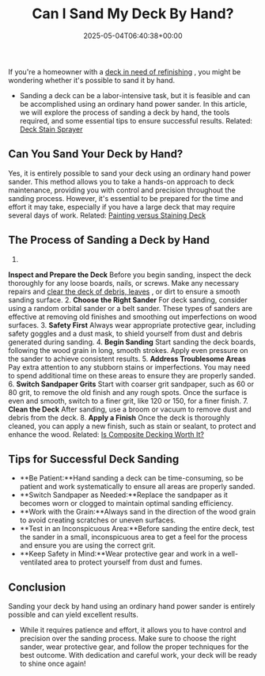 ﻿---
layout: post
title: Can I Sand My Deck By Hand?
date: '2025-05-04T06:40:38+00:00'
categories:
- DIY Paintings
tags: []
slug: /can-i-sand-my-deck-by-hand/
lastmod: 2025-05-07T12:21:26+03:00
---

If you're a homeowner with a
[deck in need of refinishing](https://pestpolicy.com/how-to-refinish-a-deck/)
, you might be wondering whether it's possible to sand it by hand.
- Sanding a deck can be a labor-intensive task, but it is feasible and can be accomplished using an ordinary hand power sander.
In this article, we will explore the process of sanding a deck by hand, the tools required, and some essential tips to ensure successful results.
Related:
[Deck Stain Sprayer](https://pestpolicy.com/best-deck-stain-sprayer/)
## **Can You Sand Your Deck by Hand?**
Yes, it is entirely possible to sand your deck using an ordinary hand power sander.
This method allows you to take a hands-on approach to deck maintenance, providing you with control and precision throughout the sanding process.
However, it's essential to be prepared for the time and effort it may take, especially if you have a large deck that may require several days of work. Related:
[Painting versus Staining Deck](https://pestpolicy.com/painting-vs-staining-deck/)
## **The Process of Sanding a Deck by Hand**
1.
**Inspect and Prepare the Deck**
Before you begin sanding, inspect the deck thoroughly for any loose boards, nails, or screws. Make any necessary repairs and
[clear the deck of debris, leaves](https://pestpolicy.com/how-to-clean-a-deck-before-staining/)
, or dirt to ensure a smooth sanding surface.
2.
**Choose the Right Sander**
For deck sanding, consider using a random orbital sander or a belt sander. These types of sanders are effective at removing old finishes and smoothing out imperfections on wood surfaces.
3.
**Safety First**
Always wear appropriate protective gear, including safety goggles and a dust mask, to shield yourself from dust and debris generated during sanding.
4.
**Begin Sanding**
Start sanding the deck boards, following the wood grain in long, smooth strokes. Apply even pressure on the sander to achieve consistent results.
5.
**Address Troublesome Areas**
Pay extra attention to any stubborn stains or imperfections. You may need to spend additional time on these areas to ensure they are properly sanded.
6.
**Switch Sandpaper Grits**
Start with coarser grit sandpaper, such as 60 or 80 grit, to remove the old finish and any rough spots. Once the surface is even and smooth, switch to a finer grit, like 120 or 150, for a finer finish.
7.
**Clean the Deck**
After sanding, use a broom or vacuum to remove dust and debris from the deck.
8.
**Apply a Finish**
Once the deck is thoroughly cleaned, you can apply a new finish, such as stain or sealant, to protect and enhance the wood.
Related:
[Is Composite Decking Worth It?](https://pestpolicy.com/is-composite-decking-worth-it/)
## **Tips for Successful Deck Sanding**
- **Be Patient:**Hand sanding a deck can be time-consuming, so be patient and work systematically to ensure all areas are properly sanded.
- **Switch Sandpaper as Needed:**Replace the sandpaper as it becomes worn or clogged to maintain optimal sanding efficiency.
- **Work with the Grain:**Always sand in the direction of the wood grain to avoid creating scratches or uneven surfaces.
- **Test in an Inconspicuous Area:**Before sanding the entire deck, test the sander in a small, inconspicuous area to get a feel for the process and ensure you are using the correct grit.
- **Keep Safety in Mind:**Wear protective gear and work in a well-ventilated area to protect yourself from dust and fumes.
## **Conclusion**
Sanding your deck by hand using an ordinary hand power sander is entirely possible and can yield excellent results.
- While it requires patience and effort, it allows you to have control and precision over the sanding process.
Make sure to choose the right sander, wear protective gear, and follow the proper techniques for the best outcome. With dedication and careful work, your deck will be ready to shine once again!